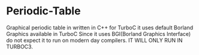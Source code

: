 # Periodic-Table
Graphical periodic table in written in C++ for TurboC it uses default Borland Graphics available in TurboC
Since it uses BGI(Borland Graphics Interface) do not expect it to run on modern day compilers. IT WILL ONLY RUN IN TURBOC3.
